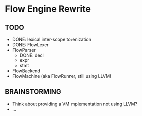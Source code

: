 
Flow Engine Rewrite
===================

TODO
----

- DONE: lexical inter-scope tokenization
- DONE: FlowLexer
- FlowParser
  - DONE: decl
  - expr
  - stmt
- FlowBackend
- FlowMachine (aka FlowRunner, still using LLVM)

BRAINSTORMING
-------------

- Think about providing a VM implementation not using LLVM?
- ...
